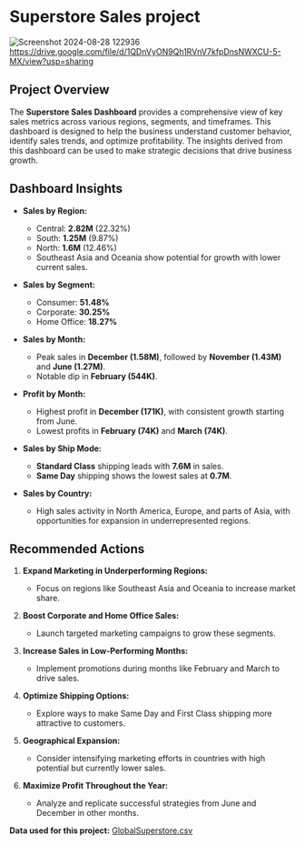 # Superstore Sales project
![Screenshot 2024-08-28 122936](https://github.com/user-attachments/assets/f9c67d53-7462-4794-96c4-ef46ffde4424)
https://drive.google.com/file/d/1QDnVyON9Qh1RVnV7kfpDnsNWXCU-5-MX/view?usp=sharing

## Project Overview
The **Superstore Sales Dashboard** provides a comprehensive view of key sales metrics across various regions, segments, and timeframes. This dashboard is designed to help the business understand customer behavior, identify sales trends, and optimize profitability. The insights derived from this dashboard can be used to make strategic decisions that drive business growth.

## Dashboard Insights
- **Sales by Region:**
  - Central: **2.82M** (22.32%)
  - South: **1.25M** (9.87%)
  - North: **1.6M** (12.46%)
  - Southeast Asia and Oceania show potential for growth with lower current sales.

- **Sales by Segment:**
  - Consumer: **51.48%**
  - Corporate: **30.25%**
  - Home Office: **18.27%**

- **Sales by Month:**
  - Peak sales in **December (1.58M)**, followed by **November (1.43M)** and **June (1.27M)**.
  - Notable dip in **February (544K)**.

- **Profit by Month:**
  - Highest profit in **December (171K)**, with consistent growth starting from June.
  - Lowest profits in **February (74K)** and **March (74K)**.

- **Sales by Ship Mode:**
  - **Standard Class** shipping leads with **7.6M** in sales.
  - **Same Day** shipping shows the lowest sales at **0.7M**.

- **Sales by Country:**
  - High sales activity in North America, Europe, and parts of Asia, with opportunities for expansion in underrepresented regions.

## Recommended Actions
1. **Expand Marketing in Underperforming Regions:**
   - Focus on regions like Southeast Asia and Oceania to increase market share.

2. **Boost Corporate and Home Office Sales:**
   - Launch targeted marketing campaigns to grow these segments.

3. **Increase Sales in Low-Performing Months:**
   - Implement promotions during months like February and March to drive sales.

4. **Optimize Shipping Options:**
   - Explore ways to make Same Day and First Class shipping more attractive to customers.

5. **Geographical Expansion:**
   - Consider intensifying marketing efforts in countries with high potential but currently lower sales.

6. **Maximize Profit Throughout the Year:**
   - Analyze and replicate successful strategies from June and December in other months.

  **Data used for this project:**
  [GlobalSuperstore.csv](https://github.com/user-attachments/files/16781432/GlobalSuperstore.csv)


